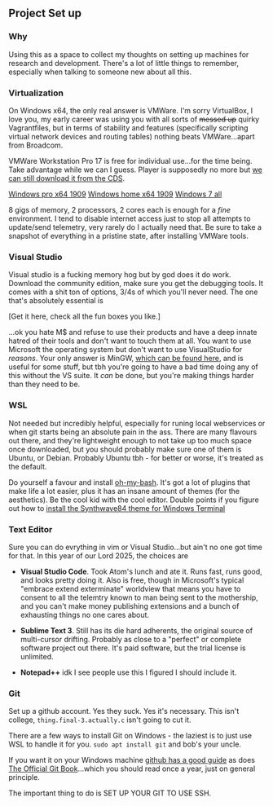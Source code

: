 ## Project Set up

### Why 

Using this as a space to collect my thoughts on setting up machines for research and development. There's a lot of little things to remember, especially when talking to someone new about all this. 

### Virtualization

On Windows x64, the only real answer is VMWare. I'm sorry VirtualBox, I love you, my early career was using you with all sorts of ~~messed up~~ quirky Vagrantfiles, but in terms of stability and features (specifically scripting virtual network devices and routing tables) nothing beats VMWare...apart from Broadcom. 

VMWare Workstation Pro 17 is free for individual use...for the time being. Take advantage while we can I guess. Player is supposedly no more but [we can still download it from the CDS](https://softwareupdate.vmware.com/cds/vmw-desktop/ws/17.6.2/24409262/windows/core/). 

[Windows pro x64 1909](https://archive.org/details/windows-10-1909-home-pro-english-x-64)
[Windows home x64 1909](https://archive.org/details/win-10-1909-english-x-64)
[Windows 7 all](https://archive.org/details/Windows7-iso)

8 gigs of memory, 2 processors, 2 cores each is enough for a _fine_ environment. I tend to disable internet access just to stop all attempts to update/send telemetry, very rarely do I actually need that. Be sure to take a snapshot of everything in a pristine state, after installing VMWare tools. 

### Visual Studio

Visual studio is a fucking memory hog but by god does it do work. Download the community edition, make sure you get the debugging tools. It comes with a shit ton of options, 3/4s of which you'll never need. The one that's absolutely essential is 

[Get it here, check all the fun boxes you like.]

...ok you hate M$ and refuse to use their products and have a deep innate hatred of their tools and don't want to touch them at all. You want to use Microsoft the operating system but don't want to use VisualStudio for _reasons_. Your only answer is MinGW, [which can be found here](https://www.mingw-w64.org/), and is useful for some stuff, but tbh you're going to have a bad time doing any of this without the VS suite. It _can_ be done, but you're making things harder than they need to be. 

### WSL 

Not needed but incredibly helpful, especially for runing local webservices or when git starts being an absolute pain in the ass. There are many flavours out there, and they're lightweight enough to not take up too much space once downloaded, but you should probably make sure one of them is Ubuntu, or Debian. Probably Ubuntu tbh - for better or worse, it's treated as the default. 

Do yourself a favour and install [oh-my-bash](https://github.com/ohmybash/oh-my-bash). It's got a lot of plugins that make life a lot easier, plus it has an insane amount of themes (for the aesthetics). Be the cool kid with the cool editor. Double points if you figure out how to [install the Synthwave84 theme for Windows Terminal](https://gist.github.com/tiffany352/28412a55045b2db5d9f35fdcedf117e4)

### Text Editor

Sure you can do evrything in vim or Visual Studio...but ain't no one got time for that. In this year of our Lord 2025, the choices are

* __Visual Studio Code__. Took Atom's lunch and ate it. Runs fast, runs good, and looks pretty doing it. Also is free, though in Microsoft's typical "embrace extend exterminate" worldview that means you have to consent to all the telemtry known to man being sent to the mothership, and you can't make money publishing extensions and a bunch of exhausting things no one cares about. 

* __Sublime Text 3__. Still has its die hard adherents, the original source of multi-cursor drifting. Probably as close to a "perfect" or complete software project out there. It's paid software, but the trial license is unlimited. 

* __Notepad++__ idk I see people use this I figured I should include it. 

### Git

Set up a github account. Yes they suck. Yes it's necessary. This isn't college, `thing.final-3.actually.c` isn't going to cut it. 

There are a few ways to install Git on Windows - the laziest is to just use WSL to handle it for you. `sudo apt install git` and bob's your uncle. 

If you want it on your Windows machine [github has a good guide](https://github.com/git-guides/install-git) as does [The Official Git Book](https://git-scm.com/book/en/v2/Getting-Started-Installing-Git)...which you should read once a year, just on general principle. 

The important thing to do is SET UP YOUR GIT TO USE SSH. 